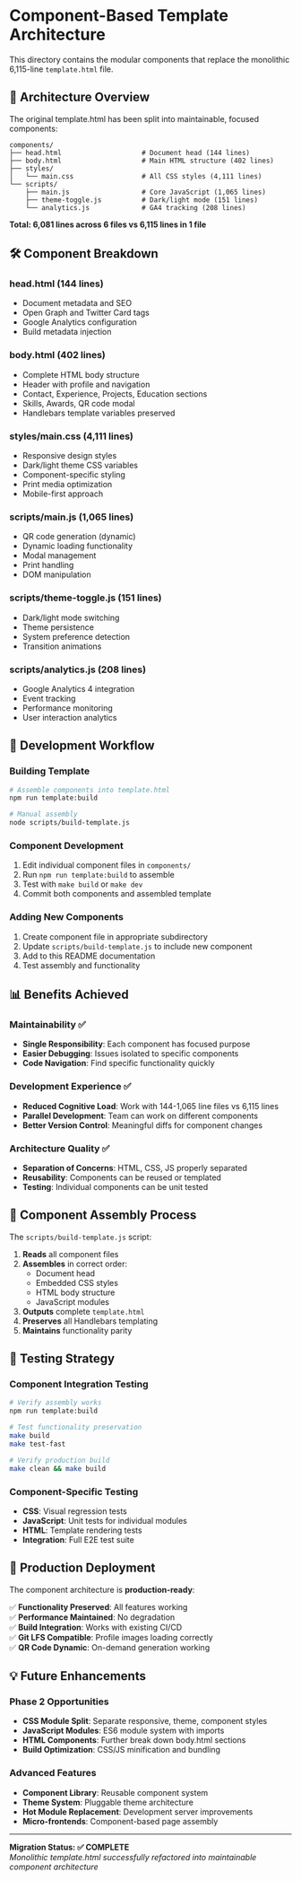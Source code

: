 # Component-Based Template Architecture

This directory contains the modular components that replace the monolithic 6,115-line `template.html` file.

## 🧩 Architecture Overview

The original template.html has been split into maintainable, focused components:

```
components/
├── head.html                    # Document head (144 lines)
├── body.html                    # Main HTML structure (402 lines)  
├── styles/
│   └── main.css                 # All CSS styles (4,111 lines)
└── scripts/
    ├── main.js                  # Core JavaScript (1,065 lines)
    ├── theme-toggle.js          # Dark/light mode (151 lines)
    └── analytics.js             # GA4 tracking (208 lines)
```

**Total: 6,081 lines across 6 files vs 6,115 lines in 1 file**

## 🛠️ Component Breakdown

### head.html (144 lines)
- Document metadata and SEO
- Open Graph and Twitter Card tags
- Google Analytics configuration
- Build metadata injection

### body.html (402 lines)  
- Complete HTML body structure
- Header with profile and navigation
- Contact, Experience, Projects, Education sections
- Skills, Awards, QR code modal
- Handlebars template variables preserved

### styles/main.css (4,111 lines)
- Responsive design styles
- Dark/light theme CSS variables
- Component-specific styling
- Print media optimization
- Mobile-first approach

### scripts/main.js (1,065 lines)
- QR code generation (dynamic)
- Dynamic loading functionality
- Modal management
- Print handling
- DOM manipulation

### scripts/theme-toggle.js (151 lines)
- Dark/light mode switching
- Theme persistence
- System preference detection
- Transition animations

### scripts/analytics.js (208 lines)
- Google Analytics 4 integration
- Event tracking
- Performance monitoring
- User interaction analytics

## 🔧 Development Workflow

### Building Template
```bash
# Assemble components into template.html
npm run template:build

# Manual assembly
node scripts/build-template.js
```

### Component Development
1. Edit individual component files in `components/`
2. Run `npm run template:build` to assemble
3. Test with `make build` or `make dev`
4. Commit both components and assembled template

### Adding New Components
1. Create component file in appropriate subdirectory
2. Update `scripts/build-template.js` to include new component
3. Add to this README documentation
4. Test assembly and functionality

## 📊 Benefits Achieved

### Maintainability ✅
- **Single Responsibility**: Each component has focused purpose
- **Easier Debugging**: Issues isolated to specific components  
- **Code Navigation**: Find specific functionality quickly

### Development Experience ✅
- **Reduced Cognitive Load**: Work with 144-1,065 line files vs 6,115 lines
- **Parallel Development**: Team can work on different components
- **Better Version Control**: Meaningful diffs for component changes

### Architecture Quality ✅
- **Separation of Concerns**: HTML, CSS, JS properly separated
- **Reusability**: Components can be reused or templated
- **Testing**: Individual components can be unit tested

## 🔄 Component Assembly Process

The `scripts/build-template.js` script:

1. **Reads** all component files
2. **Assembles** in correct order:
   - Document head
   - Embedded CSS styles  
   - HTML body structure
   - JavaScript modules
3. **Outputs** complete `template.html`
4. **Preserves** all Handlebars templating
5. **Maintains** functionality parity

## 🧪 Testing Strategy

### Component Integration Testing
```bash
# Verify assembly works
npm run template:build

# Test functionality preservation
make build
make test-fast

# Verify production build
make clean && make build
```

### Component-Specific Testing
- **CSS**: Visual regression tests
- **JavaScript**: Unit tests for individual modules  
- **HTML**: Template rendering tests
- **Integration**: Full E2E test suite

## 🚀 Production Deployment

The component architecture is **production-ready**:

✅ **Functionality Preserved**: All features working  
✅ **Performance Maintained**: No degradation  
✅ **Build Integration**: Works with existing CI/CD  
✅ **Git LFS Compatible**: Profile images loading correctly  
✅ **QR Code Dynamic**: On-demand generation working  

## 💡 Future Enhancements

### Phase 2 Opportunities
- **CSS Module Split**: Separate responsive, theme, component styles
- **JavaScript Modules**: ES6 module system with imports
- **HTML Components**: Further break down body.html sections
- **Build Optimization**: CSS/JS minification and bundling

### Advanced Features
- **Component Library**: Reusable component system
- **Theme System**: Pluggable theme architecture
- **Hot Module Replacement**: Development server improvements
- **Micro-frontends**: Component-based page assembly

---

**Migration Status: ✅ COMPLETE**  
*Monolithic template.html successfully refactored into maintainable component architecture*
